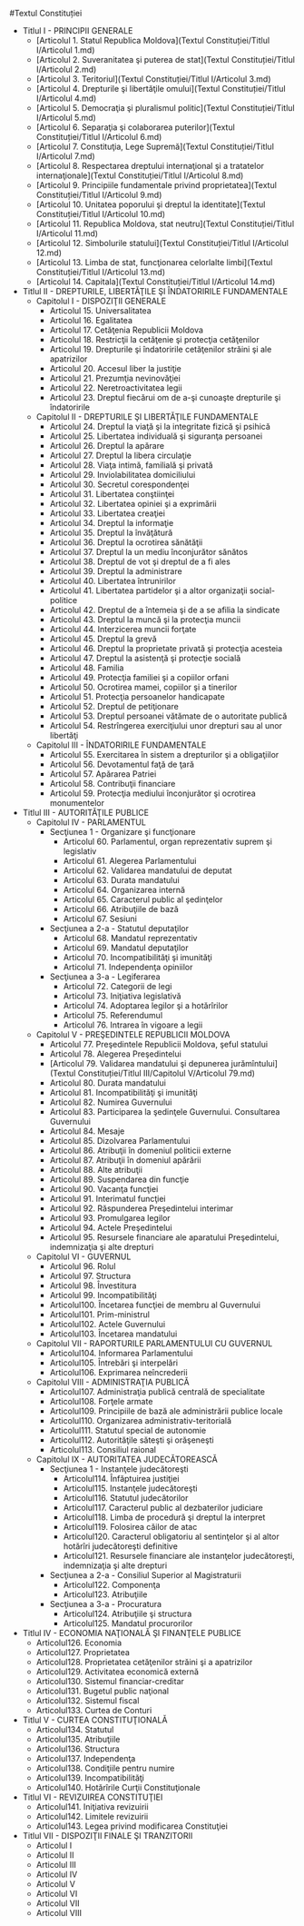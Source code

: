 #Textul Constituției
- Titlul I - PRINCIPII GENERALE
    - [Articolul 1. Statul Republica Moldova](Textul Constituției/Titlul I/Articolul 1.md)
    - [Articolul 2. Suveranitatea şi puterea de stat](Textul Constituției/Titlul I/Articolul 2.md)
    - [Articolul 3. Teritoriul](Textul Constituției/Titlul I/Articolul 3.md)
    - [Articolul 4. Drepturile şi libertăţile omului](Textul Constituției/Titlul I/Articolul 4.md)
    - [Articolul 5. Democraţia şi pluralismul politic](Textul Constituției/Titlul I/Articolul 5.md)
    - [Articolul 6. Separaţia şi colaborarea puterilor](Textul Constituției/Titlul I/Articolul 6.md)
    - [Articolul 7. Constituţia, Lege Supremă](Textul Constituției/Titlul I/Articolul 7.md)
    - [Articolul 8. Respectarea dreptului internaţional şi a tratatelor internaţionale](Textul Constituției/Titlul I/Articolul 8.md)
    - [Articolul 9. Principiile fundamentale privind proprietatea](Textul Constituției/Titlul I/Articolul 9.md)
    - [Articolul 10. Unitatea poporului şi dreptul la identitate](Textul Constituției/Titlul I/Articolul 10.md)
    - [Articolul 11. Republica Moldova, stat neutru](Textul Constituției/Titlul I/Articolul 11.md)
    - [Articolul 12. Simbolurile statului](Textul Constituției/Titlul I/Articolul 12.md)
    - [Articolul 13. Limba de stat, funcţionarea celorlalte limbi](Textul Constituției/Titlul I/Articolul 13.md)
    - [Articolul 14. Capitala](Textul Constituției/Titlul I/Articolul 14.md)
- Titlul II - DREPTURILE, LIBERTĂŢILE ŞI ÎNDATORIRILE FUNDAMENTALE
  - Capitolul I - DISPOZIŢII GENERALE
    - Articolul 15. Universalitatea
    - Articolul 16. Egalitatea
    - Articolul 17. Cetăţenia Republicii Moldova
    - Articolul 18. Restricţii la cetăţenie şi protecţia cetăţenilor
    - Articolul 19. Drepturile şi îndatoririle cetăţenilor străini şi ale apatrizilor
    - Articolul 20. Accesul liber la justiţie
    - Articolul 21. Prezumţia nevinovăţiei
    - Articolul 22. Neretroactivitatea legii
    - Articolul 23. Dreptul fiecărui om de a-şi cunoaşte drepturile şi îndatoririle
  - Capitolul II - DREPTURILE ŞI LIBERTĂŢILE FUNDAMENTALE
    - Articolul 24. Dreptul la viaţă şi la integritate fizică şi psihică
    - Articolul 25. Libertatea individuală şi siguranţa persoanei
    - Articolul 26. Dreptul la apărare
    - Articolul 27. Dreptul la libera circulaţie
    - Articolul 28. Viaţa intimă, familială şi privată
    - Articolul 29. Inviolabilitatea domiciliului
    - Articolul 30. Secretul corespondenţei
    - Articolul 31. Libertatea conştiinţei
    - Articolul 32. Libertatea opiniei şi a exprimării
    - Articolul 33. Libertatea creaţiei
    - Articolul 34. Dreptul la informaţie
    - Articolul 35. Dreptul la învăţătură
    - Articolul 36. Dreptul la ocrotirea sănătăţii
    - Articolul 37. Dreptul la un mediu înconjurător sănătos
    - Articolul 38. Dreptul de vot şi dreptul de a fi ales
    - Articolul 39. Dreptul la administrare
    - Articolul 40. Libertatea întrunirilor
    - Articolul 41. Libertatea partidelor şi a altor organizaţii social-politice
    - Articolul 42. Dreptul de a întemeia şi de a se afilia la sindicate
    - Articolul 43. Dreptul la muncă şi la protecţia muncii
    - Articolul 44. Interzicerea muncii forţate
    - Articolul 45. Dreptul la grevă
    - Articolul 46. Dreptul la proprietate privată şi protecţia acesteia
    - Articolul 47. Dreptul la asistenţă şi protecţie socială
    - Articolul 48. Familia
    - Articolul 49. Protecţia familiei şi a copiilor orfani
    - Articolul 50. Ocrotirea mamei, copiilor şi a tinerilor
    - Articolul 51. Protecţia persoanelor handicapate
    - Articolul 52. Dreptul de petiţionare
    - Articolul 53. Dreptul persoanei vătămate de o autoritate publică
    - Articolul 54. Restrîngerea exerciţiului unor drepturi sau al unor libertăţi
  - Capitolul III - ÎNDATORIRILE FUNDAMENTALE
    - Articolul 55. Exercitarea în sistem a drepturilor şi a obligaţiilor
    - Articolul 56. Devotamentul faţă de ţară
    - Articolul 57. Apărarea Patriei
    - Articolul 58. Contribuţii financiare
    - Articolul 59. Protecţia mediului înconjurător şi ocrotirea monumentelor
- Titlul III - AUTORITĂŢILE PUBLICE
  - Capitolul IV - PARLAMENTUL
    - Secţiunea 1 - Organizare şi funcţionare
      - Articolul 60. Parlamentul, organ reprezentativ suprem şi legislativ
      - Articolul 61. Alegerea Parlamentului
      - Articolul 62. Validarea mandatului de deputat
      - Articolul 63. Durata mandatului
      - Articolul 64. Organizarea internă
      - Articolul 65. Caracterul public al şedinţelor
      - Articolul 66. Atribuţiile de bază
      - Articolul 67. Sesiuni
    - Secţiunea a 2-a - Statutul deputaţilor
      - Articolul 68. Mandatul reprezentativ
      - Articolul 69. Mandatul deputaţilor
      - Articolul 70. Incompatibilităţi şi imunităţi
      - Articolul 71. Independenţa opiniilor
    - Secţiunea a 3-a - Legiferarea
      - Articolul 72. Categorii de legi
      - Articolul 73. Iniţiativa legislativă
      - Articolul 74. Adoptarea legilor şi a hotărîrilor
      - Articolul 75. Referendumul
      - Articolul 76. Intrarea în vigoare a legii
  - Capitolul V - PREŞEDINTELE REPUBLICII MOLDOVA
    - Articolul 77. Preşedintele Republicii Moldova, şeful statului
    - Articolul 78. Alegerea Preşedintelui
    - [Articolul 79. Validarea mandatului şi depunerea jurămîntului](Textul Constituției/Titlul III/Capitolul V/Articolul 79.md)
    - Articolul 80. Durata mandatului
    - Articolul 81. Incompatibilităţi şi imunităţi
    - Articolul 82. Numirea Guvernului
    - Articolul 83. Participarea la şedinţele Guvernului. Consultarea Guvernului
    - Articolul 84. Mesaje
    - Articolul 85. Dizolvarea Parlamentului
    - Articolul 86. Atribuţii în domeniul politicii externe
    - Articolul 87. Atribuţii în domeniul apărării
    - Articolul 88. Alte atribuţii
    - Articolul 89. Suspendarea din funcţie
    - Articolul 90. Vacanţa funcţiei
    - Articolul 91. Interimatul funcţiei
    - Articolul 92. Răspunderea Preşedintelui interimar
    - Articolul 93. Promulgarea legilor
    - Articolul 94. Actele Preşedintelui
    - Articolul 95. Resursele financiare ale aparatului Preşedintelui, indemnizaţia şi alte drepturi
  - Capitolul VI - GUVERNUL
    - Articolul 96. Rolul
    - Articolul 97. Structura
    - Articolul 98. Învestitura
    - Articolul 99. Incompatibilităţi
    - Articolul100. Încetarea funcţiei de membru al Guvernului
    - Articolul101. Prim-ministrul
    - Articolul102. Actele Guvernului
    - Articolul103. Încetarea mandatului
  - Capitolul VII - RAPORTURILE PARLAMENTULUI CU GUVERNUL
    - Articolul104. Informarea Parlamentului
    - Articolul105. Întrebări şi interpelări
    - Articolul106. Exprimarea neîncrederii
  - Capitolul VIII - ADMINISTRAŢIA PUBLICĂ
    - Articolul107. Administraţia publică centrală de specialitate
    - Articolul108. Forţele armate
    - Articolul109. Principiile de bază ale administrării publice locale
    - Articolul110. Organizarea administrativ-teritorială
    - Articolul111. Statutul special de autonomie
    - Articolul112. Autorităţile săteşti şi orăşeneşti
    - Articolul113. Consiliul raional
  - Capitolul IX - AUTORITATEA JUDECĂTOREASCĂ
    - Secţiunea 1 - Instanţele judecătoreşti
      - Articolul114. Înfăptuirea justiţiei
      - Articolul115. Instanţele judecătoreşti
      - Articolul116. Statutul judecătorilor
      - Articolul117. Caracterul public al dezbaterilor judiciare
      - Articolul118. Limba de procedură şi dreptul la interpret
      - Articolul119. Folosirea căilor de atac
      - Articolul120. Caracterul obligatoriu al sentinţelor şi al altor hotărîri judecătoreşti definitive
      - Articolul121. Resursele financiare ale instanţelor judecătoreşti, indemnizaţia şi alte drepturi
    - Secţiunea a 2-a - Consiliul Superior al Magistraturii
      - Articolul122. Componenţa
      - Articolul123. Atribuţiile
    - Secţiunea a 3-a - Procuratura
      - Articolul124. Atribuţiile şi structura
      - Articolul125. Mandatul procurorilor
- Titlul IV - ECONOMIA NAŢIONALĂ ŞI FINANŢELE PUBLICE
  - Articolul126. Economia
  - Articolul127. Proprietatea
  - Articolul128. Proprietatea cetăţenilor străini şi a apatrizilor
  - Articolul129. Activitatea economică externă
  - Articolul130. Sistemul financiar-creditar
  - Articolul131. Bugetul public naţional
  - Articolul132. Sistemul fiscal
  - Articolul133. Curtea de Conturi
- Titlul V - CURTEA CONSTITUŢIONALĂ
  - Articolul134. Statutul
  - Articolul135. Atribuţiile
  - Articolul136. Structura
  - Articolul137. Independenţa
  - Articolul138. Condiţiile pentru numire
  - Articolul139. Incompatibilităţi
  - Articolul140. Hotărîrile Curţii Constituţionale
- Titlul VI - REVIZUIREA CONSTITUŢIEI
  - Articolul141. Iniţiativa revizuirii
  - Articolul142. Limitele revizuirii
  - Articolul143. Legea privind modificarea Constituţiei
- Titlul VII - DISPOZIŢII FINALE ŞI TRANZITORII
  - Articolul I
  - Articolul II
  - Articolul III
  - Articolul IV
  - Articolul V
  - Articolul VI
  - Articolul VII
  - Articolul VIII